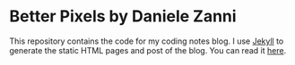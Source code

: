 # Better Pixels by Daniele Zanni

This repository contains the code for my coding notes blog.
I use [Jekyll](http://jekyllrb.com/) to generate the static HTML pages and post of the blog.
You can read it [here](http://www.betterpixels.co.uk).
